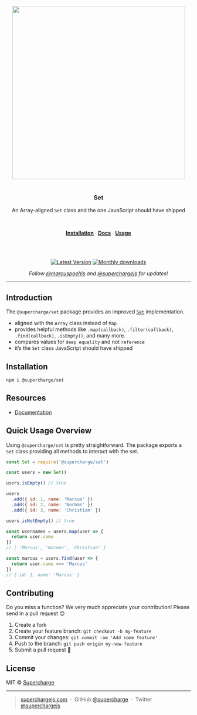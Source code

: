 <div align="center">
  <a href="https://superchargejs.com">
    <img width="471" style="max-width:100%;" src="https://superchargejs.com/images/supercharge-text.svg" />
  </a>
  <br/>
  <br/>
  <p>
    <h3>Set</h3>
  </p>
  <p>
    An Array-aligned <code>Set</code> class and the one JavaScript should have shipped
  </p>
  <br/>
  <p>
    <a href="#installation"><strong>Installation</strong></a> ·
    <a href="#resources"><strong>Docs</strong></a> ·
    <a href="#quick-usage-overview"><strong>Usage</strong></a>
  </p>
  <br/>
  <br/>
  <p>
    <a href="https://www.npmjs.com/package/@supercharge/set"><img src="https://img.shields.io/npm/v/@supercharge/set.svg" alt="Latest Version"></a>
    <a href="https://www.npmjs.com/package/@supercharge/set"><img src="https://img.shields.io/npm/dm/@supercharge/set.svg" alt="Monthly downloads"></a>
  </p>
  <p>
    <em>Follow <a href="http://twitter.com/marcuspoehls">@marcuspoehls</a> and <a href="http://twitter.com/superchargejs">@superchargejs</a> for updates!</em>
  </p>
</div>

---

## Introduction
The `@supercharge/set` package provides an improved [`Set`](https://developer.mozilla.org/en-US/docs/Web/JavaScript/Reference/Global_Objects/Set) implementation.

- aligned with the `Array` class instead of `Map`
- provides helpful methods like `.map(callback)`, `.filter(callback)`, `.find(callback)`, `.isEmpty()`, and many more.
- compares values for `deep equality` and not `reference`
- it’s the `Set` class JavaScript should have shipped


## Installation

```
npm i @supercharge/set
```


## Resources

- [Documentation](https://superchargejs.com/docs/set)


## Quick Usage Overview
Using `@supercharge/set` is pretty straightforward. The package exports a `Set` class providing all methods to interact with the set.

```js
const Set = require('@supercharge/set')

const users = new Set()

users.isEmpty() // true

users
  .add({ id: 1, name: 'Marcus' })
  .add({ id: 2, name: 'Norman' })
  .add({ id: 3, name: 'Christian' })

users.isNotEmpty() // true

const usernames = users.map(user => {
  return user.name
})
// [ 'Marcus', 'Norman', 'Christian' ]

const marcus = users.find(user => {
  return user.name === 'Marcus'
})
// { id: 1, name: 'Marcus' }
```


## Contributing
Do you miss a function? We very much appreciate your contribution! Please send in a pull request 😊

1.  Create a fork
2.  Create your feature branch: `git checkout -b my-feature`
3.  Commit your changes: `git commit -am 'Add some feature'`
4.  Push to the branch: `git push origin my-new-feature`
5.  Submit a pull request 🚀


## License
MIT © [Supercharge](https://superchargejs.com)

---

> [superchargejs.com](https://superchargejs.com) &nbsp;&middot;&nbsp;
> GitHub [@supercharge](https://github.com/supercharge) &nbsp;&middot;&nbsp;
> Twitter [@superchargejs](https://twitter.com/superchargejs)
